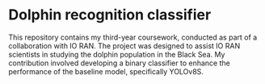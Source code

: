 # Dolphin recognition classifier

This repository contains my third-year coursework, conducted as part of a collaboration with IO RAN. The project was designed to assist IO RAN scientists in studying the dolphin population in the Black Sea. My contribution involved developing a binary classifier to enhance the performance of the baseline model, specifically YOLOv8S.
